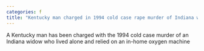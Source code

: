 ```yaml
---
categories: f
title: "Kentucky man charged in 1994 cold case rape murder of Indiana woman"
---
```

A Kentucky man has been charged with the 1994 cold case murder of an Indiana widow who lived alone and relied on an in-home oxygen machine